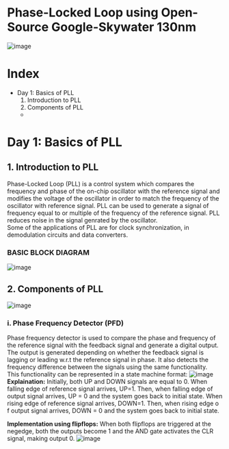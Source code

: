 # Phase-Locked Loop using Open-Source Google-Skywater 130nm 
![image](https://user-images.githubusercontent.com/90971641/133891914-a342895d-2a64-4b2f-b9a4-cb4efac3ac32.png)
# Index
- Day 1: Basics of PLL   
    1. Introduction to PLL
    2. Components of PLL
    - 
    
# Day 1: Basics of PLL
## 1. Introduction to PLL
Phase-Locked Loop (PLL) is a control system which compares the frequency and phase of the on-chip oscillator with the reference signal and modifies the voltage of the oscillator in order to match the frequency of the oscillator with reference signal. PLL can be used to generate a signal of frequency equal to or multiple of the frequency of the reference signal. PLL reduces noise in the signal genrated by the oscillator.      
Some of the applications of PLL are for clock synchronization, in demodulation circuits and data converters.   

### BASIC BLOCK DIAGRAM
![image](https://user-images.githubusercontent.com/90971641/133893361-c99f729b-f5e3-4c9a-8e32-14e9b578dd41.png)

## 2. Components of PLL  
![image](https://user-images.githubusercontent.com/90971641/133893707-3e4a4a03-50dd-4181-9f52-037e71aa4eb3.png)
### i. Phase Frequency Detector (PFD)
Phase frequency detector is used to compare the phase and frequency of the reference signal with the feedback signal and generate a digital output. The output is generated  depending on whether the feedback signal is lagging or leading w.r.t the reference signal in phase. It also detects the frequency difference between the signals using the same functionality.  
This functionality can be represented in a state machine format:
 ![image](https://user-images.githubusercontent.com/90971641/133895518-a2b4192e-d893-4304-b993-e486fa9c5a47.png)
**Explaination:**
Initially, both UP and DOWN signals are equal to 0. 
When falling edge of reference signal arrives, UP=1. Then, when falling edge of output signal arrives, UP = 0 and the system goes back to initial state. 
When rising edge of reference signal arrives, DOWN=1. Then, when rising edge o f output signal arrives, DOWN = 0 and the system goes back to initial state.

 **Implementation using flipflops:** When both flipflops are triggered at the negedge, both the outputs become 1 and the AND gate activates the CLR signal, making output 0.
![image](https://user-images.githubusercontent.com/90971641/133895747-ba1a2984-2459-447d-93f2-dd71e3c65ea6.png)

